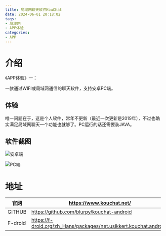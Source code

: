```yaml
---
title: 局域网聊天软件KouChat
date: 2024-06-01 20:18:02
tags:
- 局域网
- APP体验
categories:
- APP
---
```


# 介绍
《APP体验》一：

一款通过WIFI或局域网通信的聊天软件，支持安卓PC端。

<!-- more -->

## 体验

唯一问题在于，这是个人软件，常年不更新（最近一次更新是2019年），不过也确实满足局域网聊天一个功能也就够了。PC运行的话还需要装JAVA。

## 软件截图

![安卓端](https://www.kouchat.net/images/screenshots/android/kouchat_android_v1.1.0_screenshot_tablet_10_main_chat.png)

![PC端](https://www.kouchat.net/images/screenshots/desktop/kouchat_v1.3.0_main_chat_opensuse_nimbus.png)


# 地址
| 官网      | https://www.kouchat.net/ |
| ----------- | ----------- |
| GITHUB      | https://github.com/blurpy/kouchat-android |
| F-droid | https://f-droid.org/zh_Hans/packages/net.usikkert.kouchat.android/ |
